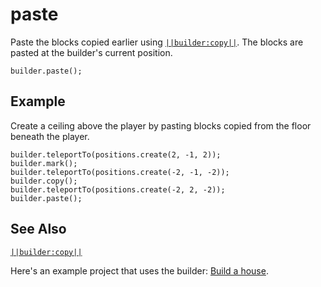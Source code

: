 # paste

Paste the blocks copied earlier using [`||builder:copy||`](/reference/builder). The blocks are pasted at the builder's current position.

```sig
builder.paste();
```

## Example

Create a ceiling above the player by pasting blocks copied from the floor beneath the player.

```blocks
builder.teleportTo(positions.create(2, -1, 2));
builder.mark();
builder.teleportTo(positions.create(-2, -1, -2));
builder.copy();
builder.teleportTo(positions.create(-2, 2, -2));
builder.paste();
```

## See Also

[`||builder:copy||`](/reference/builder/copy)

Here's an example project that uses the builder: [Build a house](/examples/house-builder).